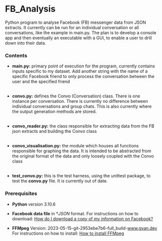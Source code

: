 # FB_Analysis

Python program to analyse Facebook (FB) messenger data from JSON extracts. It currently can be run for an individual
conversation or all conversations, like the example in main.py. The plan is to develop a console app and then eventually
an executable with a GUI, to enable a user to drill down into their data.

### Contents

* **main.py:** primary point of execution for the program, currently contains inputs specific to my dataset. Add another
  string with the name of a specific Facebook friend to only process the conversation between the user and the specified
  friend
  <br><br>

* **convo.py:** defines the Convo (Conversation) class. There is one instance per conversation. There is currently no
  difference between individual conversations and group chats. This is also currently where the output generation
  methods are stored.
  <br><br>

* **convo_reader.py:** the class responsible for extracting data from the FB json extracts and building the Convo class
  <br><br>

* **convo_visualisation.py:** the module which houses all functions responsible for graphing the data. It is intended to
  be abstracted from the original format of the data and only loosely coupled with the Convo class
  <br><br>

* **test_convo.py:** this is the test harness, using the unittest package, to test the **convo.py** file. It is
  currently out of date.

### Prerequisites

* **Python** version 3.10.6

* **Facebook data file** in **JSON* format. For instructions on how to download:
  [How do I download a copy of my information on Facebook?](https://www.facebook.com/help/212802592074644?rdrhc)

* **FFMpeg** Version: 2023-05-15-git-2953ebe7b6-full_build-www.gyan.dev For instructions on how to install:
  [How to install FFMpeg](https://www.linkedin.com/pulse/step-solve-common-error-racing-bar-chart-ffmpeg-available-yang/)

